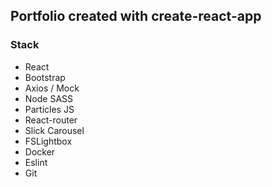 ## Portfolio created with create-react-app

### Stack

- React
- Bootstrap
- Axios / Mock
- Node SASS
- Particles JS
- React-router
- Slick Carousel
- FSLightbox
- Docker
- Eslint
- Git
